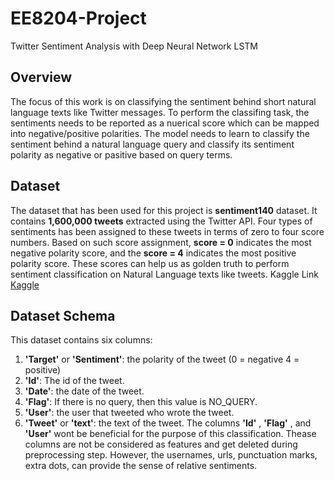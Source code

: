 # EE8204-Project
Twitter Sentiment Analysis with Deep Neural Network LSTM

## Overview
The focus of this work is on  classifying the sentiment behind short natural language texts like Twitter messages. To perform the classifing task, the sentiments needs to be reported as a nuerical score which can be mapped into negative/positive polarities. The model needs to learn to classify the sentiment behind a natural language query and classify its sentiment polarity as negative or pasitive based on query terms. 

## Dataset
The dataset that has been used for this project is **sentiment140** dataset. It contains **1,600,000 tweets** extracted using the Twitter API. Four types of sentiments has been assigned to these tweets in terms of zero to four score numbers. Based on such score assignment, **score = 0** indicates the most negative polarity score, and the **score = 4** indicates the most positive polarity score. These scores can help us as golden truth to perform sentiment classification on Natural Language texts like tweets. 
 Kaggle Link [Kaggle](https://www.kaggle.com/kazanova/sentiment140)

## Dataset Schema
This dataset contains six columns:
 1. **'Target'** or **'Sentiment'**: the polarity of the tweet (0 = negative 4 = positive)
 2. **'Id'**: The id of the tweet.
 3. **'Date'**: the date of the tweet.
 4. **'Flag'**: If there is no query, then this value is NO_QUERY.
 5. **'User'**: the user that tweeted who wrote the tweet.
 6. **'Tweet'** or **'text'**: the text of the tweet.
The columns **'Id'** , **'Flag'** , and **'User'** wont be beneficial for the purpose of this classification. Thease columns are not be considered as features and get deleted during preprocessing step. However, the  usernames, urls, punctuation marks, extra dots, can provide the sense of relative sentiments.
